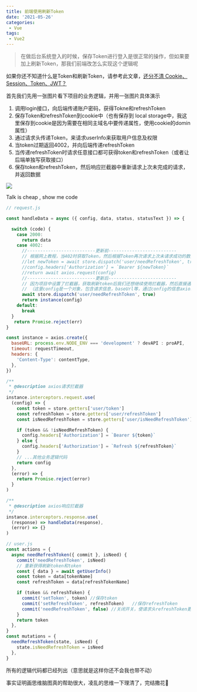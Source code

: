 ```yaml
---
title: 前端使用刷新Token
date: '2021-05-26'
categories:
 - Vue
tags:
 - Vue2
---
```


> 在做后台系统登入的时候，保存Token进行登入是很正常的操作，但如果要加上刷新Token，那我们前端改怎么实现这个逻辑呢

如果你还不知道什么是Token和刷新Token，请参考此文章，[还分不清 Cookie、Session、Token、JWT？](https://zhuanlan.zhihu.com/p/164696755)

首先我们先用一张图片看下项目的业务逻辑，并用一张图片具体演示

1. 调用login接口，向后端传递账户密码，获得Tokne和refreshToken
2. 保存Token和refreshToken到cookie中（也有保存到 local storage中，我这里保存到cookie是因为需要在相同主域名中要传递属性，使用cookie的domin属性）
3. 通过请求头传递Token，来请求userInfo来获取用户信息及权限
4. 当token过期返回4002，并向后端传递refreshToken
5. 当传递refreshToken时请求任意接口都可获得token和refreshToken（或者让后端单独写获取接口）
6. 保存token和refreshToken，然后响应拦截器中重新请求上次未完成的请求，并返回数据

![](.\img\refreshToken\思维脑图.png)

Talk is cheap , show me code

```js
// request.js

const handleData = async ({ config, data, status, statusText }) => {

  switch (code) {
    case 2000:
      return data
    case 4002:
      //--------------------------更新前--------------------------
      // 根据网上教程，当402时获取Token，然后根据Token再次请求上次未请求成功的数据，并返回
      //let newToken = await store.dispatch('user/needRefreshToken', true)
      //config.headers['Authorization'] = `Bearer ${newToken}`
      //return await axios.request(config)
      //--------------------------更新后--------------------------
      // 因为项目中设置了拦截器，获取刷新token后我们还想继续使用拦截器，然后直接通过实例并传入config返回即可
      // （这里config是一个对象，包含请求信息，baseUrl等，通过config的信息axios会进行解析）
      await store.dispatch('user/needRefreshToken', true)
      return instance(config)
    default:
      break
  }
   return Promise.reject(err)
}

const instance = axios.create({
  baseURL: process.env.NODE_ENV === 'development' ? devAPI : proAPI,
  timeout: requestTimeout,
  headers: {
    'Content-Type': contentType,
  },
})

/**
 * @description axios请求拦截器
 */
instance.interceptors.request.use(
  (config) => {
    const token = store.getters['user/token']
    const refreshToken = store.getters['user/refreshToken']
    const isNeedRefreshToken = store.getters['user/isNeedRefreshToken']

    if (token && !isNeedRefreshToken) {
      config.headers['Authorization'] = `Bearer ${token}`
    } else {
      config.headers['Authorization'] = `Refresh ${refreshToken}`
    }
	// ...其他业务逻辑代码
    return config
  },
  (error) => {
    return Promise.reject(error)
  }
)

/**
 * @description axios响应拦截器
 */
instance.interceptors.response.use(
  (response) => handleData(response),
  (error) => {}
)
```

```js
// user.js
const actions = {
  async needRefreshToken({ commit }, isNeed) {
    commit('needRefreshToken', isNeed)
    // 重新获得刷新token和token
    const { data } = await getUserInfo()
    const token = data[tokenName]
    const refreshToken = data[refreshTokenName]

    if (token && refreshToken) {
      commit('setToken', token)	//保存token
      commit('setRefreshToken', refreshToken)	//保存refreshToken
      commit('needRefreshToken', false)	//关闭开关，使请求头refreshToken更改为正常token
    }
    return token
  },
}
const mutations = {
  needRefreshToken(state, isNeed) {
    state.isNeedRefreshToken = isNeed
  },
}
```

所有的逻辑代码都已经列出（意思就是这样你还不会我也带不动）

事实证明画思维脑图真的帮助很大，凌乱的思维一下理清了，完结撒花🎉

